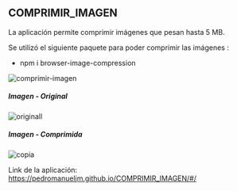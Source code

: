 ## COMPRIMIR_IMAGEN

La aplicación permite comprimir imágenes que pesan hasta 5 MB.  

Se utilizó el siguiente paquete para poder comprimir las imágenes :
* npm i browser-image-compression

![comprimir-imagen](https://user-images.githubusercontent.com/71619972/106533841-d8e02a00-64c0-11eb-8795-d2d6df7d3b77.PNG)

##### Imagen - Original 

![originall](https://user-images.githubusercontent.com/71619972/106533848-dd0c4780-64c0-11eb-8694-c7526dd54d21.PNG)

##### Imagen - Comprimida

![copia](https://user-images.githubusercontent.com/71619972/106533862-e39abf00-64c0-11eb-8078-8f9d092d1e46.PNG)

Link de la aplicación: https://pedromanueljm.github.io/COMPRIMIR_IMAGEN/#/

